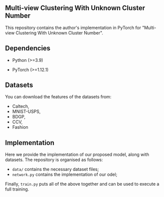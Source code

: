 ## Multi-view Clustering With Unknown Cluster Number

This repository contains the author's implementation in PyTorch for "Multi-view Clustering With Unknown Cluster Number".

## Dependencies

- Python (>=3.9)

- PyTorch (>=1.12.1)

## Datasets
You can download the features of the datasets from:
 - Caltech, 
 - MNIST-USPS, 
 - BDGP,
 - CCV,
 - Fashion
 
 ## Implementation

Here we provide the implementation of our proposed model, along with datasets. The repository is organised as follows:

 - `data/` contains the necessary dataset files;
 - `network.py` contains the implementation of our odel;
 
 Finally, `train.py` puts all of the above together and can be used to execute a full training.
